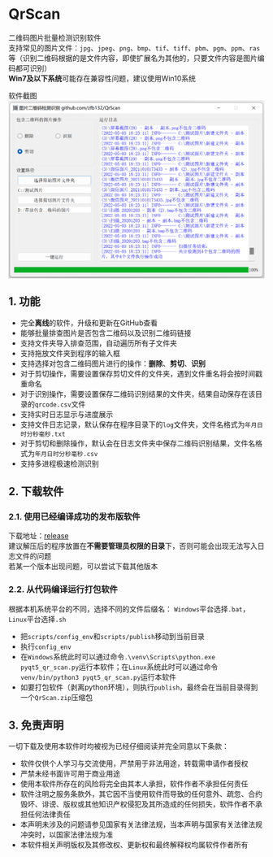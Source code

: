 # QrScan
二维码图片批量检测识别软件  
支持常见的图片文件：`jpg`、`jpeg`、`png`、`bmp`、`tif`、`tiff`、`pbm`、`pgm`、`ppm`、`ras`等（识别二维码根据的是文件内容，即使扩展名为其他的，只要文件内容是图片编码都可识别）  
**Win7及以下系统**可能存在兼容性问题，建议使用Win10系统  

软件截图  
<img src="docs/result.png" alt="软件截图" align=center />  

## 1. 功能
* 完全**离线**的软件，升级和更新在GitHub查看
* 能够批量排查图片是否包含二维码以及识别二维码链接
* 支持文件夹导入排查范围，自动遍历所有子文件夹
* 支持拖放文件夹到程序的输入框
* 支持选择对包含二维码图片进行的操作：**删除**、**剪切**、**识别**
* 对于剪切操作，需要设置保存剪切文件的文件夹，遇到文件重名将会按时间戳重命名
* 对于识别操作，需要设置保存二维码识别结果的文件夹，结果自动保存在该目录的`qrcode.csv`文件
* 支持实时日志显示与进度展示
* 支持文件日志记录，默认保存在程序目录下的`log`文件夹，文件名格式为`年月日时分秒毫秒.txt`
* 对于剪切和删除操作，默认会在日志文件夹中保存二维码识别结果，文件名格式为`年月日时分秒毫秒.csv`
* 支持多进程极速检测识别

## 2. 下载软件
### 2.1. 使用已经编译成功的发布版软件
下载地址：[release](https://github.com/zfb132/QrScan/releases)  
建议解压后的程序放置在**不需要管理员权限的目录**下，否则可能会出现无法写入日志文件的问题  
若某一个版本出现问题，可以尝试下载其他版本  

### 2.2. 从代码编译运行打包软件
根据本机系统平台的不同，选择不同的文件后缀名： `Windows`平台选择`.bat`，`Linux`平台选择`.sh`  
* 把`scripts/config_env`和`scripts/publish`移动到当前目录
* 执行`config_env`
* 在`Windows`系统此时可以通过命令`.\venv\Scripts\python.exe pyqt5_qr_scan.py`运行本软件；在`Linux`系统此时可以通过命令`venv/bin/python3 pyqt5_qr_scan.py`运行本软件
* 如要打包软件（剥离python环境），则执行`publish`，最终会在当前目录得到一个`QrScan.zip`压缩包

## 3. 免责声明
一切下载及使用本软件时均被视为已经仔细阅读并完全同意以下条款：  
* 软件仅供个人学习与交流使用，严禁用于非法用途，转载需申请作者授权
* 严禁未经书面许可用于商业用途
* 使用本软件所存在的风险将完全由其本人承担，软件作者不承担任何责任
* 软件注明之服务条款外，其它因不当使用软件而导致的任何意外、疏忽、合约毁坏、诽谤、版权或其他知识产权侵犯及其所造成的任何损失，软件作者不承担任何法律责任
* 本声明未涉及的问题请参见国家有关法律法规，当本声明与国家有关法律法规冲突时，以国家法律法规为准
* 本软件相关声明版权及其修改权、更新权和最终解释权均属软件作者所有